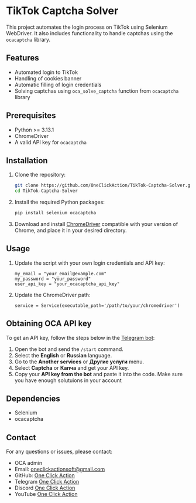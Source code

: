 # TikTok Captcha Solver
This project automates the login process on TikTok using Selenium WebDriver. It also includes functionality to handle captchas using the `ocacaptcha` library.

## Features

- Automated login to TikTok
- Handling of cookies banner
- Automatic filling of login credentials
- Solving captchas using `oca_solve_captcha` function from `ocacaptcha` library

## Prerequisites

- Python >= 3.13.1
- ChromeDriver
- A valid API key for `ocacaptcha`

## Installation
1. Clone the repository:
   ```bash
   git clone https://github.com/OneClickAction/TikTok-Captcha-Solver.git
   cd TikTok-Captcha-Solver
   
2. Install the required Python packages:
   ```bash
   pip install selenium ocacaptcha
   
3. Download and install [ChromeDriver](https://googlechromelabs.github.io/chrome-for-testing/#stable) compatible with your version of Chrome, and place it in your desired directory.

## Usage
1. Update the script with your own login credentials and API key:
   ```
   my_email = "your_email@example.com"
   my_password = "your_password"
   user_api_key = "your_ocacaptcha_api_key"

2. Update the ChromeDriver path:
   ```
   service = Service(executable_path='/path/to/your/chromedriver')

## Obtaining OCA API key

To get an API key, follow the steps below in the [Telegram bot](https://t.me/OneClickActionBot):

1. Open the bot and send the `/start` command.  
2. Select the **English** or **Russian** language.  
3. Go to the **Another services** or **Другие услуги** menu.  
4. Select **Captcha** or **Капча** and get your API key.
5. Copy your **API key from the bot** and paste it into the code. Make sure you have enough solutuions in your account  


## Dependencies
- Selenium
- ocacaptcha


## Contact
For any questions or issues, please contact:

- OCA admin
- Email: oneclickactionsoft@gmail.com
- GitHub: [One Click Action](https://github.com/OneClickAction)
- Telegram [One Click Action](https://t.me/+70DIlIc543U4NGQy)
- Discord [One Click Action](https://discord.com/invite/YyDx3SJNCh)
- YouTube [One Click Action](https://www.youtube.com/@ocasoft)
